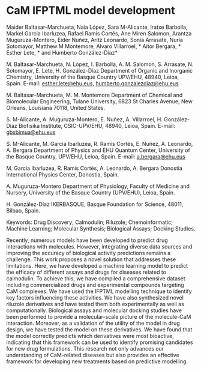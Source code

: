 # CaM IFPTML model development

Maider Baltasar-Marchueta, Naia López, Sara M-Alicante, Iratxe Barbolla, Markel Garcia Ibarluzea, Rafael Ramis Cortés, Ane Miren Salomon, Arantza Muguruza-Montero, Eider Nuñez, Aritz Leonardo, Sonia Arrasate, Nuria Sotomayor, Matthew M Montemore, Alvaro Villarroel, * Aitor Bergara, * Esther Lete, * and Humberto González-Díaz*

M. Baltasar-Marchueta, N. López, I. Barbolla, A. M. Salomon, S. Arrasate, N. Sotomayor, E. Lete, H. González-Díaz
Department of Organic and Inorganic Chemistry, University of the Basque Country UPV/EHU, 48940, Leioa, Spain.
E-mail: esther.lete@ehu.eus, humberto.gonzalezdiaz@ehu.eus

M. Baltasar-Marchueta, M. M. Montemore
Department of Chemical and Biomolecular Engineering, Tulane University, 6823 St Charles Avenue, New Orleans, Louisiana 70118, United States.

S. M-Alicante, A. Muguruza-Montero, E. Nuñez, A. Villarroel, H. González-Díaz
Biofisika Institute, CSIC-UPV/EHU, 48940, Leioa, Spain.
E-mail: gbxbimua@ehu.eus

S. M-Alicante, M. Garcia Ibarluzea, R. Ramis Cortés, E. Nuñez, A. Leonardo, A. Bergara
Department of Physics and EHU Quantum Center, University of the Basque Country, UPV/EHU, Leioa, Spain.
E-mail: a.bergara@ehu.eus

M. Garcia Ibarluzea, R. Ramis Cortés, A. Leonardo, A. Bergara
Donostia International Physics Center, Donostia, Spain.

A. Muguruza-Montero
Department of Physiology, Faculty of Medicine and Nursery, University of the Basque Country (UPV/EHU), Leioa, Spain.

H. González-Díaz
IKERBASQUE, Basque Foundation for Science, 48011, Bilbao, Spain.

Keywords: Drug Discovery; Calmodulin; Riluzole; Chemoinformatic; Machine Learning; Molecular Synthesis; Biological Assays; Docking Studies.

Recently, numerous models have been developed to predict drug interactions with molecules. However, integrating diverse data sources and improving the accuracy of biological activity predictions remains a challenge. This work proposes a novel solution that addresses these limitations. Here, we have developed a machine learning model to predict the efficacy of different assays and drugs for diseases related to calmodulin. To achieve this, we have compiled a comprehensive dataset including commercialized drugs and experimental compounds targeting CaM complexes. We have used the IFPTML modelling technique to identify key factors influencing these activities. We have also synthesized novel riluzole derivatives and have tested them both experimentally as well as computationally. Biological assays and molecular docking studies have been performed to provide a molecular-scale picture of the molecule-CaM interaction. Moreover, as a validation of the utility of the model in drug design, we have tested the model on these derivatives. We have found that the model correctly predicts which derivatives were most bioactive, indicating that this framework can be used to identify promising candidates for new drug formulations. This research not only advances our understanding of CaM-related diseases but also provides an effective framework for developing new treatments based on predictive modelling.
